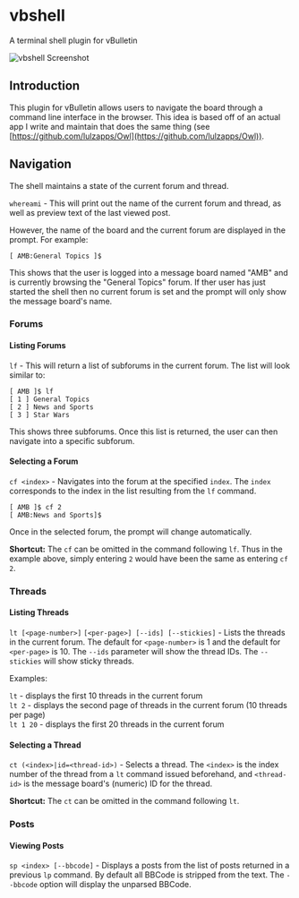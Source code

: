 # vbshell
A terminal shell plugin for vBulletin

![vbshell Screenshot](http://i.imgur.com/uEO1UFv.png "vbShell Screenshot")

## Introduction

This plugin for vBulletin allows users to navigate the board through a command line interface in the browser. This idea is based off of an actual app I write and maintain that does the same thing (see [https://github.com/lulzapps/Owl](https://github.com/lulzapps/Owl)).

## Navigation

The shell maintains a state of the current forum and thread. 

`whereami` - This will print out the name of the current forum and thread, as well as preview text of the last viewed post.

However, the name of the board and the current forum are displayed in the prompt. For example:

    [ AMB:General Topics ]$

This shows that the user is logged into a message board named "AMB" and is currently browsing the "General Topics" forum. If ther user has just started the shell then no current forum is set and the prompt will only show the message board's name.

### Forums

#### Listing Forums

`lf` - This will return a list of subforums in the current forum. The list will look similar to:

    [ AMB ]$ lf
    [ 1 ] General Topics
    [ 2 ] News and Sports
    [ 3 ] Star Wars

This shows three subforums. Once this list is returned, the user can then navigate into a specific subforum.

#### Selecting a Forum
`cf <index>` - Navigates into the forum at the specified `index`. The `index` corresponds to the index in the list resulting from the `lf` command.

    [ AMB ]$ cf 2
    [ AMB:News and Sports]$

Once in the selected forum, the prompt will change automatically. 

**Shortcut:** The `cf` can be omitted in the command following `lf`. Thus in the example above, simply entering `2` would have been the same as entering `cf 2`.

### Threads

#### Listing Threads

`lt [<page-number>]` `[<per-page>] [--ids] [--stickies]` - Lists the threads in the current forum. The default for `<page-number>` is 1 and the default for `<per-page>` is 10. The `--ids` parameter will show the thread IDs. The `--stickies` will show sticky threads.

Examples: <br/>

`lt` - displays the first 10 threads in the current forum<br/>
`lt 2` - displays the second page of threads in the current forum (10 threads per page)<br/>
`lt 1 20` - displays the first 20 threads in the current forum<br/>
    
#### Selecting a Thread

`ct (<index>|id=<thread-id>)` - Selects a thread. The `<index>` is the index number of the thread from a `lt` command issued beforehand, and `<thread-id>` is the message board's (numeric) ID for the thread.

**Shortcut:** The `ct` can be omitted in the command following `lt`. 

### Posts

#### Viewing Posts

`sp <index> [--bbcode]` - Displays a posts from the list of posts returned in a previous `lp` command. By default all BBCode is stripped from the text. The `--bbcode` option will display the unparsed BBCode.
